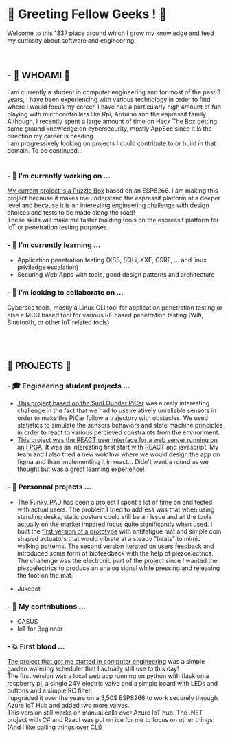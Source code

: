 # 👋 Greeting Fellow Geeks ! 👋

Welcome to this 1337 place around which I grow my knowledge and feed my curiosity about software and engineering!  

<br/>

## - 👾 WHOAMI 👾

I am currently a student in computer engineering and for most of the past 3 years, I have been experiencing with various technology in order to find where I would focus my career. I have had a particularly high amount of fun playing with microcontrollers like Rpi, Arduino and the espressif family.  
Although, I recently spent a large amount of time on Hack The Box getting some ground knowledge on cybersecurity, mostly AppSec since it is the direction my career is heading.  
I am progressively looking on projects I could contribute to or build in that domain. To be continued...  
<br/>
### - 🔭 I’m currently working on ...
[My current project is a Puzzle Box](https://github.com/IterateMe/puzzle_box) based on an ESP8266. I am making this project because it makes me understand the espressif platform at a deeper level and because it is an interesting engineering challenge with design choices and tests to be made along the road!  
These skills will make me faster building tools on the espressif platform for IoT or penetration testing purposes.

### - 🌱 I’m currently learning ...
- Application penetration testing (XSS, SQLi, XXE, CSRF, ... and linux priviledge escalation)
- Securing Web Apps with tools, good design patterns and architecture

### - 👯 I’m looking to collaborate on ...  
Cybersec tools, mostly a Linux CLI tool for application penetration testing or else a MCU based tool for various RF based penetration testing (Wifi, Bluetooth, or other IoT related tools)  
<br/>
<br/>
<br/>
## 💾 PROJECTS 💾

### - 🎓 Engineering student projects ...

- [This project based on the SunFOunder PiCar](https://github.com/IterateMe/SunFounder_PiCar) was a realy interesting challenge in the fact that we had to use relatively unreliable sensors in order to make the PiCar follow a trajectory with obstacles. We used statistics to simulate the sensors behaviors and state machine principles in order to react to various percieved constraints from the environment.
- [This project was the REACT user interface for a web server running on an FPGA](https://github.com/IterateMe/alco2bin). It was an interesting first start with REACT and javascript! My team and I also tried a new wokflow where we would design the app on figma and than implementing it in react... Didn't went a round as we thought but was a great learning experience!

### - 🌟 Personnal projects ...

- The Funky_PAD has been a project I spent a lot of time on and tested with actual users. The problem I tried to address was that when using standing desks, static posture could still be an issue and all the tools actually on the market impared focus quite significantly when used. I built the [first version of a prototype](https://github.com/IterateMe/funky_PAD) with antifatigue mat and simple coin shaped actuators that would vibrate at a steady "beats" to mimic walking patterns. [The second version iterated on users feedback](https://github.com/IterateMe/FUNKY_PAD_V2) and introduced some form of biofeedback with the help of piezoelectrics. The challenge was the electronic part of the project since I wanted the piezoelectrics to produce an analog signal while pressing and releasing the foot on the mat. 

- Jukebot

### - 🌟 My contributions ...

- CASUS
- IoT for Beginner

### - 💥 First blood ...  
[The project that got me started in computer engineering](https://github.com/IterateMe/Garden_AuTomate_RPi) was a simple garden watering scheduler that I actually still use to this day!  
The first version was a local web app running on python with flask on a raspberry pi, a single 24V electric valve and a simple board with LEDs and buttons and a simple RC filter.  
I upgraded it over the years on a 3,50$ ESP8266 to work securely through Azure IoT Hub and added two more valves.  
This version still works on manual calls over Azure IoT hub. The .NET project with C# and React was put on ice for me to focus on other things.  
(And I like calling things over CLI)  

<!--
**IterateMe/IterateMe** is a ✨ _special_ ✨ repository because its `README.md` (this file) appears on your GitHub profile.

Here are some ideas to get you started:

- 🔭 I’m currently working on ...
- 🤔 I’m looking for help with ...
- 💬 Ask me about ...
- 📫 How to reach me: ...
- 😄 Pronouns: ...

-->
